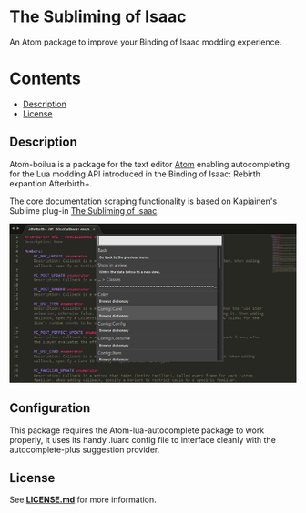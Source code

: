 **The Subliming of Isaac**
==

An Atom package to improve your Binding of Isaac modding experience.


# **Contents**
- [Description](#description)
- [License](#license)

## **Description**
Atom-boilua is a package for the text editor [Atom](https://atom.io/) enabling autocompleting for the Lua modding API introduced in the Binding of Isaac: Rebirth expantion Afterbirth+.

The core documentation scraping functionality is based on Kapiainen's Sublime plug-in [The Subliming of Isaac](https://github.com/Kapiainen/The-Subliming-Of-Isaac).

![Example](Resources/documentation-browsing.png)

## **Configuration**
This package requires the Atom-lua-autocomplete package to work properly, it uses its handy .luarc config file to interface cleanly with the autocomplete-plus suggestion provider.

## **License**
See [**LICENSE.md**](LICENSE.md) for more information.
